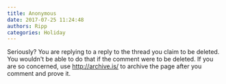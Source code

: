 ```yaml
---
title: Anonymous
date: 2017-07-25 11:24:48
authors: Ripp
categories: Holiday
---
```


 Seriously? You are replying to a reply to the thread you claim to be deleted. You wouldn't be able to do that if the comment were to be deleted. If you are so concerned, use http://archive.is/ to archive the page after you comment and prove it.